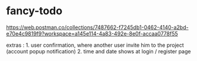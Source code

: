 # fancy-todo

https://web.postman.co/collections/7487662-f7245db1-0462-4140-a2bd-e70e4c9819f9?workspace=a145e114-4a83-492e-8e0f-accaa0778f55

extras : 
    1. user confirmation, where another user invite him to the project (account popup notification)
    2. time and date shows at login / register page